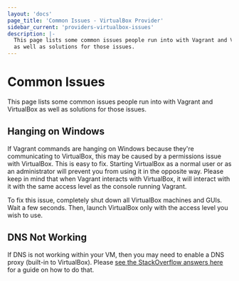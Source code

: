 ```yaml
---
layout: 'docs'
page_title: 'Common Issues - VirtualBox Provider'
sidebar_current: 'providers-virtualbox-issues'
description: |-
  This page lists some common issues people run into with Vagrant and VirtualBox
  as well as solutions for those issues.
---
```


# Common Issues

This page lists some common issues people run into with Vagrant and VirtualBox
as well as solutions for those issues.

## Hanging on Windows

If Vagrant commands are hanging on Windows because they're communicating
to VirtualBox, this may be caused by a permissions issue with VirtualBox.
This is easy to fix. Starting VirtualBox as a normal user or as an
administrator will prevent you from using it in the opposite way. Please keep
in mind that when Vagrant interacts with VirtualBox, it will interact with
it with the same access level as the console running Vagrant.

To fix this issue, completely shut down all VirtualBox machines and GUIs.
Wait a few seconds. Then, launch VirtualBox only with the access level you
wish to use.

## DNS Not Working

If DNS is not working within your VM, then you may need to enable
a DNS proxy (built-in to VirtualBox). Please [see the StackOverflow answers
here](https://serverfault.com/questions/453185/vagrant-virtualbox-dns-10-0-2-3-not-working)
for a guide on how to do that.
